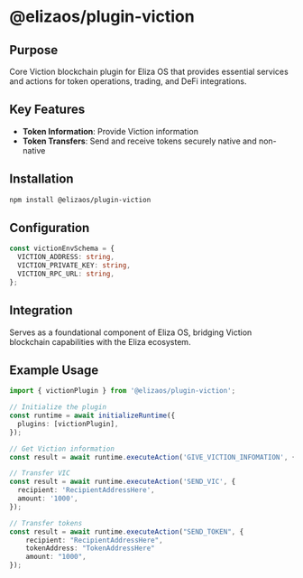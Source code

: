 # @elizaos/plugin-viction

## Purpose

Core Viction blockchain plugin for Eliza OS that provides essential services and actions for token operations, trading, and DeFi integrations.

## Key Features

- **Token Information**: Provide Viction information
- **Token Transfers**: Send and receive tokens securely native and non-native

## Installation

```bash
npm install @elizaos/plugin-viction
```

## Configuration

```typescript
const victionEnvSchema = {
  VICTION_ADDRESS: string,
  VICTION_PRIVATE_KEY: string,
  VICTION_RPC_URL: string,
};
```

## Integration

Serves as a foundational component of Eliza OS, bridging Viction blockchain capabilities with the Eliza ecosystem.

## Example Usage

```typescript
import { victionPlugin } from '@elizaos/plugin-viction';

// Initialize the plugin
const runtime = await initializeRuntime({
  plugins: [victionPlugin],
});

// Get Viction information
const result = await runtime.executeAction('GIVE_VICTION_INFOMATION', {});

// Transfer VIC
const result = await runtime.executeAction('SEND_VIC', {
  recipient: 'RecipientAddressHere',
  amount: '1000',
});

// Transfer tokens
const result = await runtime.executeAction("SEND_TOKEN", {
    recipient: "RecipientAddressHere",
    tokenAddress: "TokenAddressHere"
    amount: "1000",
});
```
